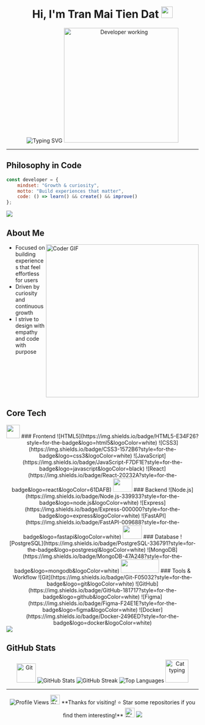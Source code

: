 <div align="center">

# Hi, I'm Tran Mai Tien Dat <img src="https://media.giphy.com/media/hvRJCLFzcasrR4ia7z/giphy.gif" width="30px"/>

<img src="https://readme-typing-svg.herokuapp.com?font=Fira+Code&pause=1000&color=36BCF7FF&center=true&vCenter=true&width=500&lines=I+build+calm%2C+useful+web+experiences;Simple+on+the+surface%2C+thoughtful+underneath;Welcome+to+my+GitHub!" alt="Typing SVG" />

<img src="https://raw.githubusercontent.com/TheDudeThatCode/TheDudeThatCode/master/Assets/Developer.gif" width="300px" alt="Developer working"/>

</div>

---

## Philosophy in Code

```javascript
const developer = {
	mindset: "Growth & curiosity",
	motto: "Build experiences that matter",
	code: () => learn() && create() && improve()
};
```

<img src="https://user-images.githubusercontent.com/73097560/115834477-dbab4500-a447-11eb-908a-139a6edaec5c.gif">

##  About Me

<img align="right" src="https://media.giphy.com/media/SWoSkN6DxTszqIKEqv/giphy.gif" alt="Coder GIF" width="400">

-  Focused on building experiences that feel effortless for users
-  Driven by curiosity and continuous growth  
-  I strive to design with empathy and code with purpose

<br clear="both"/>

##  Core Tech

<div align="center">

<img src="https://media.giphy.com/media/iY8CRBdQXODJSCERIr/giphy.gif" width="35" height="35"/> 
### Frontend
![HTML5](https://img.shields.io/badge/HTML5-E34F26?style=for-the-badge&logo=html5&logoColor=white) 
![CSS3](https://img.shields.io/badge/CSS3-1572B6?style=for-the-badge&logo=css3&logoColor=white) 
![JavaScript](https://img.shields.io/badge/JavaScript-F7DF1E?style=for-the-badge&logo=javascript&logoColor=black) 
![React](https://img.shields.io/badge/React-20232A?style=for-the-badge&logo=react&logoColor=61DAFB)

<img src="https://media.giphy.com/media/kdFc8fubgS31b8DsVu/giphy.gif" width="50" height="35"/>
### Backend
![Node.js](https://img.shields.io/badge/Node.js-339933?style=for-the-badge&logo=node.js&logoColor=white) 
![Express](https://img.shields.io/badge/Express-000000?style=for-the-badge&logo=express&logoColor=white) 
![FastAPI](https://img.shields.io/badge/FastAPI-009688?style=for-the-badge&logo=fastapi&logoColor=white)

<img src="https://media.giphy.com/media/VgGthkhUvGgOit7Y9i/giphy.gif" width="50" height="35"/>
### Database
![PostgreSQL](https://img.shields.io/badge/PostgreSQL-336791?style=for-the-badge&logo=postgresql&logoColor=white) 
![MongoDB](https://img.shields.io/badge/MongoDB-47A248?style=for-the-badge&logo=mongodb&logoColor=white)

<img src="https://media.giphy.com/media/kH1DBkPNyZPOk0BxrM/giphy.gif" width="100" height="35"/>
### Tools & Workflow
![Git](https://img.shields.io/badge/Git-F05032?style=for-the-badge&logo=git&logoColor=white) 
![GitHub](https://img.shields.io/badge/GitHub-181717?style=for-the-badge&logo=github&logoColor=white) 
![Figma](https://img.shields.io/badge/Figma-F24E1E?style=for-the-badge&logo=figma&logoColor=white) 
![Docker](https://img.shields.io/badge/Docker-2496ED?style=for-the-badge&logo=docker&logoColor=white)

</div>

<img src="https://user-images.githubusercontent.com/73097560/115834477-dbab4500-a447-11eb-908a-139a6edaec5c.gif">

##  GitHub Stats

<div align="center">
  
<img src="https://media.giphy.com/media/W5eoZHPpUx9sapR0eu/giphy.gif" width="50" alt="Git"/>

  <img src="https://github-readme-stats.vercel.app/api?username=TranMaiTienDat&theme=tokyonight&hide_border=false&include_all_commits=true&count_private=true" alt="GitHub Stats" />
  
  <img src="https://github-readme-streak-stats.herokuapp.com/?user=TranMaiTienDat&theme=tokyonight&hide_border=false" alt="GitHub Streak" />
  
  <img src="https://github-readme-stats.vercel.app/api/top-langs/?username=TranMaiTienDat&theme=tokyonight&hide_border=false&include_all_commits=true&count_private=true&layout=compact" alt="Top Languages" />
  
  <img src="https://media.giphy.com/media/LnQjpWaON8nhr21vNW/giphy.gif" width="60" alt="Cat typing"/>
  
</div>


---

<div align="center">
  <img src="https://komarev.com/ghpvc/?username=TranMaiTienDat&style=flat-square&color=blue" alt="Profile Views"/>
  
  <img src="https://media.giphy.com/media/ObNTw8Uzwy6KQ/giphy.gif" width="25" alt="Blob dance"/>
  **Thanks for visiting! ⭐ Star some repositories if you find them interesting!**
  <img src="https://media.giphy.com/media/ObNTw8Uzwy6KQ/giphy.gif" width="25" alt="Blob dance"/>
  
  <img src="https://raw.githubusercontent.com/Trilokia/Trilokia/379277808c61ef204768a61bbc5d25bc7798ccf1/bottom_header.svg" />
</div>
